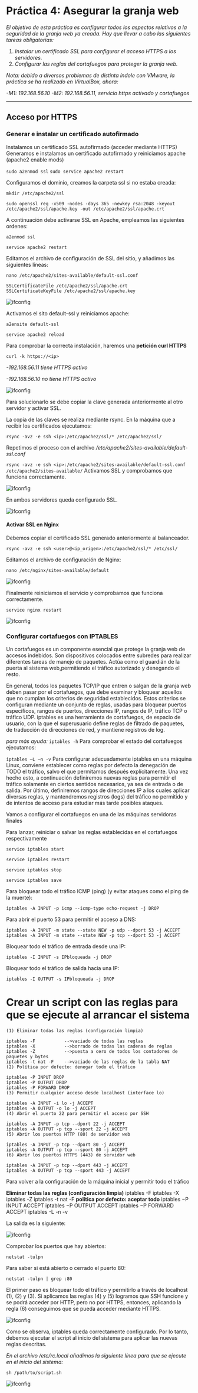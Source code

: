 # Práctica 4: Asegurar la granja web

*El objetivo de esta práctica es configurar todos los aspectos relativos a la seguridad de
la granja web ya creada.
Hay que llevar a cabo las siguientes tareas obligatorias:*

1. *Instalar un certificado SSL para configurar el acceso HTTPS a los servidores.*
2. *Configurar las reglas del cortafuegos para proteger la granja web.*

*Nota: debido a diversos problemas de distinta índole con VMware, la práctica se ha realizado en VirtualBox, ahora:*

*-M1:  192.168.56.10*
*-M2:  192.168.56.11, servicio https activado y cortafuegos*


---

## Acceso por HTTPS

### Generar e instalar un certificado autofirmado

Instalamos un certificado SSL autofirmado (acceder mediante HTTPS)
Generamos e instalamos un certificado autofirmado y reiniciamos apache (apache2 enable mods)

`sudo a2enmod ssl`
`sudo service apache2 restart`

Configuramos el dominio, creamos la carpeta ssl si no estaba creada:

`mkdir /etc/apache2/ssl`

`sudo openssl req -x509 -nodes -days 365 -newkey rsa:2048 -keyout /etc/apache2/ssl/apache.key -out /etc/apache2/ssl/apache.crt`


A continuación debe activarse SSL en Apache, empleamos las siguientes ordenes:

`a2enmod ssl`

`service apache2 restart`

Editamos el archivo de configuración de SSL del sitio, y añadimos las siguientes líneas: 

`nano /etc/apache2/sites-available/default-ssl.conf`

```
SSLCertificateFile /etc/apache2/ssl/apache.crt
SSLCertificateKeyFile /etc/apache2/ssl/apache.key
```

![ifconfig](images/1.png)

Activamos el sito default-ssl y reiniciamos apache:

`a2ensite default-ssl`

`service apache2 reload`

Para comprobar la correcta instalación, haremos una **petición curl HTTPS**

`curl -k https://<ip>`


*-192.168.56.11 tiene HTTPS activo*

*-192.168.56.10 no tiene HTTPS activo*

![ifconfig](images/3.png)


Para solucionarlo se debe copiar la clave generada anteriormente al otro servidor y activar SSL.

La copia de las claves se realiza mediante rsync. En la máquina que a recibir los certificados ejecutamos:

`rsync -avz -e ssh <ip>:/etc/apache2/ssl/* /etc/apache2/ssl/`


Repetimos el proceso con el archivo */etc/apache2/sites-available/default-ssl.conf* 

`rsync -avz -e ssh <ip>:/etc/apache2/sites-available/default-ssl.conf /etc/apache2/sites-available/`
Activamos SSL y comprobamos que funciona correctamente.


![ifconfig](images/4.png)

En ambos servidores queda configurado SSL.

![ifconfig](images/2.png)



#### Activar SSL en Nginx

Debemos copiar el certificado SSL generado anteriormente al balanceador. 

`rsync -avz -e ssh <user>@<ip_origen>:/etc/apache2/ssl/* /etc/ssl/`

Editamos el archivo de configuración de Nginx: 

`nano /etc/nginx/sites-available/default`

![ifconfig](images/5.png)


Finalmente reiniciamos el servicio y comprobamos que funciona correctamente.

`service nginx restart`

![ifconfig](images/6.png)



### Configurar cortafuegos con IPTABLES


Un cortafuegos es un componente esencial que protege la granja web de accesos indebidos. Son dispositivos colocados entre subredes para realizar diferentes tareas de manejo de paquetes. Actúa como el guardián de la puerta al sistema web,permitiendo el tráfico autorizado y denegando el resto.

En general, todos los paquetes TCP/IP que entren o salgan de la granja web deben pasar por el cortafuegos, que debe examinar y bloquear aquellos que no cumplan los criterios de seguridad establecidos. Estos criterios se configuran mediante un conjunto de reglas, usadas para bloquear puertos específicos, rangos de puertos, direcciones IP, rangos de IP, tráfico TCP o tráfico UDP.
iptables es una herramienta de cortafuegos, de espacio de usuario, con la que el superusuario define reglas de filtrado de paquetes, de traducción de direcciones de red, y mantiene registros de log.

*para más ayuda:* `iptables -h`
Para comprobar el estado del cortafuegos ejecutamos:

`iptables –L –n -v`
Para configurar adecuadamente iptables en una máquina Linux, conviene establecer como reglas por defecto la denegación de TODO el tráfico, salvo el que permitamos después explícitamente. Una vez hecho esto, a continuación definiremos nuevas reglas para permitir el tráfico solamente en ciertos sentidos necesarios, ya sea de entrada o de salida. Por último, definiremos rangos de direcciones IP a los cuales aplicar diversas reglas, y mantendremos registros (logs) del tráfico no permitido y de intentos de acceso para estudiar más tarde posibles ataques.

Vamos a configurar el cortafuegos en una de las máquinas servidoras finales

Para lanzar, reiniciar o salvar las reglas establecidas en el cortafuegos respectivamente

```
service iptables start

service iptables restart

service iptables stop

service iptables save

```

Para bloquear todo el tráfico ICMP (ping) (y evitar ataques como el ping de la muerte):

`iptables -A INPUT -p icmp --icmp-type echo-request -j DROP`

Para abrir el puerto 53 para permitir el acceso a DNS:

`iptables -A INPUT -m state --state NEW -p udp --dport 53 -j ACCEPT`
`iptables -A INPUT -m state --state NEW -p tcp --dport 53 -j ACCEPT`

Bloquear todo el tráfico de entrada desde una IP:

`iptables -I INPUT -s IPbloqueada -j DROP`

Bloquear todo el tráfico de salida hacia una IP:

`iptables -I OUTPUT -s IPbloqueada -j DROP`

# Crear un script con las reglas para que se ejecute al arrancar el sistema

```
(1) Eliminar todas las reglas (configuración limpia)

iptables -F           -->vaciado de todas las reglas
iptables -X           -->borrado de todas las cadenas de reglas
iptables -Z           -->puesta a cero de todos los contadores de paquetes y bytes
iptables -t nat -F    -->vaciado de las reglas de la tabla NAT
(2) Política por defecto: denegar todo el tráfico

iptables -P INPUT DROP
iptables -P OUTPUT DROP
iptables -P FORWARD DROP
(3) Permitir cualquier acceso desde localhost (interface lo)

iptables -A INPUT -i lo -j ACCEPT
iptables -A OUTPUT -o lo -j ACCEPT
(4) Abrir el puerto 22 para permitir el acceso por SSH

iptables -A INPUT -p tcp --dport 22 -j ACCEPT
iptables -A OUTPUT -p tcp --sport 22 -j ACCEPT
(5) Abrir los puertos HTTP (80) de servidor web

iptables -A INPUT -p tcp --dport 80 -j ACCEPT
iptables -A OUTPUT -p tcp --sport 80 -j ACCEPT
(6) Abrir los puertos HTTPS (443) de servidor web

iptables -A INPUT -p tcp --dport 443 -j ACCEPT
iptables -A OUTPUT -p tcp --sport 443 -j ACCEPT

```

Para volver a la configuración de la máquina inicial y permitir todo el tráfico


**Eliminar todas las reglas (configuración limpia)**
iptables -F
iptables -X
iptables -Z
iptables -t nat -F
**política por defecto: aceptar todo**
iptables −P INPUT ACCEPT
iptables −P OUTPUT ACCEPT
iptables −P FORWARD ACCEPT
iptables -L -n -v


La salida es la siguiente:


![ifconfig](images/9.png)


Comprobar los puertos que hay abiertos:

`netstat -tulpn`

Para saber si está abierto o cerrado el puerto 80:

`netstat -tulpn | grep :80`


El primer paso es bloquear todo el tráfico y permitirlo a través de localhost (1), (2) y (3). Si aplicamos las reglas (4) y (5) logramos que SSH funcione y se podrá acceder por HTTP, pero no por HTTPS, entonces, aplicando la regla (6) conseguimos que se pueda acceder mediante HTTPS.

![ifconfig](images/7.png)


Como se observa, iptables queda correctamente configurado. Por lo tanto, debemos ejecutar el script al inicio del sistema para aplicar las nuevas reglas descritas. 

*En el archivo /etc/rc.local añadimos la siguiente línea para que se ejecute en el inicio del sistema:*

`sh /path/to/script.sh`

![ifconfig](images/orden.png)






